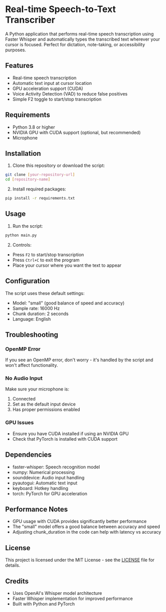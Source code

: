 # Real-time Speech-to-Text Transcriber

A Python application that performs real-time speech transcription using Faster Whisper and automatically types the transcribed text wherever your cursor is focused. Perfect for dictation, note-taking, or accessibility purposes.

## Features

- Real-time speech transcription
- Automatic text input at cursor location
- GPU acceleration support (CUDA)
- Voice Activity Detection (VAD) to reduce false positives
- Simple F2 toggle to start/stop transcription

## Requirements

- Python 3.8 or higher
- NVIDIA GPU with CUDA support (optional, but recommended)
- Microphone

## Installation

1. Clone this repository or download the script:
```bash
git clone [your-repository-url]
cd [repository-name]
```

2. Install required packages:
```bash
pip install -r requirements.txt
```

## Usage

1. Run the script:
```bash
python main.py
```

2. Controls:
- Press `F2` to start/stop transcription
- Press `Ctrl+C` to exit the program
- Place your cursor where you want the text to appear

## Configuration

The script uses these default settings:
- Model: "small" (good balance of speed and accuracy)
- Sample rate: 16000 Hz
- Chunk duration: 2 seconds
- Language: English

## Troubleshooting

### OpenMP Error
If you see an OpenMP error, don't worry - it's handled by the script and won't affect functionality.

### No Audio Input
Make sure your microphone is:
1. Connected
2. Set as the default input device
3. Has proper permissions enabled

### GPU Issues
- Ensure you have CUDA installed if using an NVIDIA GPU
- Check that PyTorch is installed with CUDA support

## Dependencies

- faster-whisper: Speech recognition model
- numpy: Numerical processing
- sounddevice: Audio input handling
- pyautogui: Automatic text input
- keyboard: Hotkey handling
- torch: PyTorch for GPU acceleration

## Performance Notes

- GPU usage with CUDA provides significantly better performance
- The "small" model offers a good balance between accuracy and speed
- Adjusting chunk_duration in the code can help with latency vs accuracy

## License

This project is licensed under the MIT License - see the [LICENSE](LICENSE) file for details.

## Credits

- Uses OpenAI's Whisper model architecture
- Faster Whisper implementation for improved performance
- Built with Python and PyTorch
